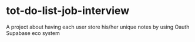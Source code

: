 # tot-do-list-job-interview
A project about having each user store his/her unique notes by using Oauth Supabase eco system
